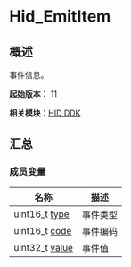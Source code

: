 # Hid_EmitItem


## 概述

事件信息。

**起始版本：** 11

**相关模块：**[HID DDK](_hid_ddk.md)


## 汇总


### 成员变量

| 名称 | 描述 | 
| -------- | -------- |
| uint16_t [type](_hid_ddk.md#type) | 事件类型 | 
| uint16_t [code](_hid_ddk.md#code) | 事件编码 | 
| uint32_t [value](_hid_ddk.md#value) | 事件值 | 
